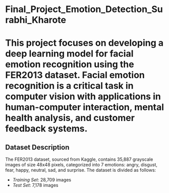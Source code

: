 # Final_Project_Emotion_Detection_Surabhi_Kharote
# This project focuses on developing a deep learning model for facial emotion recognition using the FER2013 dataset. Facial emotion recognition is a critical task in computer vision with applications in human-computer interaction, mental health analysis, and customer feedback systems.

## Dataset Description
The FER2013 dataset, sourced from Kaggle, contains 35,887 grayscale images of size 48x48 pixels, categorized into 7 emotions: angry, disgust, fear, happy, neutral, sad, and surprise. The dataset is divided as follows:
- *Training Set*: 28,709 images
- *Test Set*: 7,178 images
